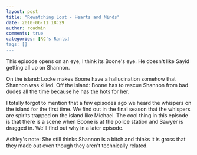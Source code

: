 ```yaml
---
layout: post
title: "Rewatching Lost - Hearts and Minds"
date: 2010-06-11 18:29
author: rcadmin
comments: true
categories: [RC's Rants]
tags: []
---
```

This episode opens on an eye, I think its Boone's eye. He doesn't like Sayid getting all up on Shannon. 

On the island: Locke makes Boone have a hallucination somehow that Shannon was killed.
Off the island: Boone has to rescue Shannon from bad dudes all the time because he has the hots for her.

I totally forgot to mention that a few episodes ago we heard the whispers on the island for the first time. We find out in the final season that the whispers are spirits trapped on the island like Michael. The cool thing in this episode is that there is a scene when Boone is at the police station and Sawyer is dragged in. We'll find out why in a later episode. 

Ashley's note: She still thinks Shannon is a bitch and thinks it is gross that they made out even though they aren't technically related. 
